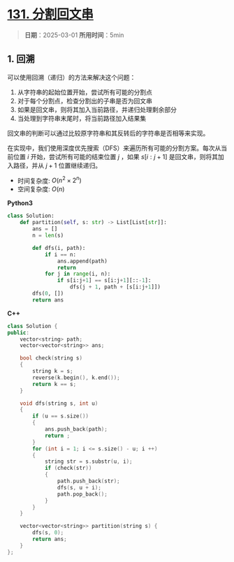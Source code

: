 # [131. 分割回文串](https://leetcode.cn/problems/palindrome-partitioning/description/)

> **日期**：2025-03-01
> **所用时间**：5min

## 1. 回溯

可以使用回溯（递归）的方法来解决这个问题：

1. 从字符串的起始位置开始，尝试所有可能的分割点
2. 对于每个分割点，检查分割出的子串是否为回文串
3. 如果是回文串，则将其加入当前路径，并递归处理剩余部分
4. 当处理到字符串末尾时，将当前路径加入结果集

回文串的判断可以通过比较原字符串和其反转后的字符串是否相等来实现。

在实现中，我们使用深度优先搜索（DFS）来遍历所有可能的分割方案。每次从当前位置 $i$ 开始，尝试所有可能的结束位置 $j$ ，如果 $s[i:j+1]$ 是回文串，则将其加入路径，并从 $j+1$ 位置继续递归。

- 时间复杂度: $O(n^2 \times 2^n)$
- 空间复杂度: $O(n)$

**Python3**

```python
class Solution:
    def partition(self, s: str) -> List[List[str]]:
        ans = []
        n = len(s)

        def dfs(i, path):
            if i == n:
                ans.append(path)
                return
            for j in range(i, n):
                if s[i:j+1] == s[i:j+1][::-1]:
                    dfs(j + 1, path + [s[i:j+1]])
        dfs(0, [])
        return ans
```

**C++**

```c++
class Solution {
public:
    vector<string> path;
    vector<vector<string>> ans;

    bool check(string s)
    {
        string k = s;
        reverse(k.begin(), k.end());
        return k == s;
    }

    void dfs(string s, int u)
    {
        if (u == s.size())
        {
            ans.push_back(path);
            return ;
        }
        for (int i = 1; i <= s.size() - u; i ++)
        {
            string str = s.substr(u, i);
            if (check(str)) 
            {
                path.push_back(str);
                dfs(s, u + i);
                path.pop_back();
            }
        }
    }

    vector<vector<string>> partition(string s) {
        dfs(s, 0);
        return ans;
    }
};
```
